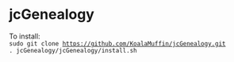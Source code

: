 # jcGenealogy
To install:
<br>
<code>sudo git clone https://github.com/KoalaMuffin/jcGenealogy.git</code>
<br>
<code>. jcGenealogy/jcGenealogy/install.sh</code>
<br>
<script>window.alert("hello world.");</script>
